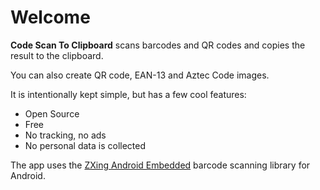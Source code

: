 # Welcome

**Code Scan To Clipboard** scans barcodes and QR codes and copies the result to the clipboard. 

You can also create QR code, EAN-13 and Aztec Code images.

It is intentionally kept simple, but has a few cool features:

- Open Source
- Free
- No tracking, no ads
- No personal data is collected

The app uses the [ZXing Android Embedded](https://github.com/journeyapps/zxing-android-embedded) barcode scanning library for Android.